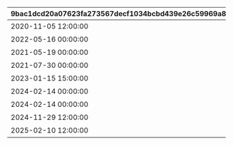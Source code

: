 |9bac1dcd20a07623fa273567decf1034bcbd439e26c59969a835aaa489aa5ff3|5e5bba30ba02059385c8140bfd4aa2c06ce0d01fa4bad2c8504d133863da24dc|7ac4e08274fede17711b3a11873e47ca4e2b604bc292bd55823fdb5b2313ecc4|fd07d6a4800844ca4264c35ecf89cf91f4f2b9339047469c820677c8c377757c|bef062bd64281a6aef9cd1b0bd370810123d8ba54759d513c6edb0d77db56886|2e523efee8831f3493c10c108bc73d97c04e424c1e7cc66eb7bfdb1847b13da6|2e23c8bc88cf798f6cc1e0eccf8ef777e399e8fd2ddbaaf5a727d89a6e3f9996|0634ce5f90fef3360249f98cd727b375256f66820c237ca35acf3d2c967f0080|3c8a6c8568fa080f3b39c857a0651eaaa56fdaa5100fab5e90edda16e5d4e39b|70587784c763bf4b2b52a6ccc8210e2db4c575f1742924ae1aafed63e33cfede|
| --- | --- | --- | --- | --- | --- | --- | --- | --- | --- |
|2020-11-05 12:00:00|0|0|2030/05/15 4:59:59|10101|10103|アニメ Season1 全巻購入特典|10102|101|10104|
|2022-05-16 00:00:00|0|0|2030/12/31 23:59:59|10201|10203|アニメ Season2 全巻購入特典|10202|102|0|
|2021-05-19 00:00:00|0|0|2022/05/19 23:59:59|0|0|週刊ファミ通|0|201|0|
|2021-07-30 00:00:00|0|0|2030/07/30 23:59:59|0|0|公式アートワークス Vol.3|0|202|0|
|2023-01-15 15:00:00|0|0|2024/01/31 23:59:59|0|0|プリコネフェス2023　リアルガチャ|0|203|0|
|2024-02-14 00:00:00|0|0|2025/02/13 23:59:59|0|0|キャラクターソングアルバムVol.5 購入特典|0|204|0|
|2024-02-14 00:00:00|0|0|2025/02/13 23:59:59|0|0|サウンドトラックVol.6 購入特典|0|205|0|
|2024-11-29 12:00:00|0|0|2030/12/31 23:59:59|0|0|佐賀市ふるさと納税返礼品|0|206|0|
|2025-02-10 12:00:00|0|0|2026/02/11 23:59:59|0|0|キャラクターソングアルバムVol.6 購入特典|0|207|0|